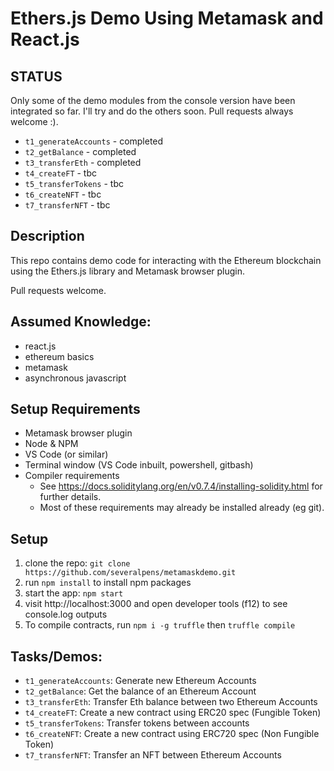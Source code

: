# Ethers.js Demo Using Metamask and React.js

## STATUS
Only some of the demo modules from the console version have been integrated so far. I'll try and do the others soon. Pull requests always welcome :).
- `t1_generateAccounts` - completed
- `t2_getBalance` - completed
- `t3_transferEth` - completed
- `t4_createFT` - tbc
- `t5_transferTokens` - tbc
- `t6_createNFT` - tbc
- `t7_transferNFT` - tbc

## Description
This repo contains demo code for interacting with the Ethereum blockchain using the Ethers.js library and Metamask browser plugin.

Pull requests welcome.

## Assumed Knowledge:
- react.js
- ethereum basics
- metamask
- asynchronous javascript

## Setup Requirements
- Metamask browser plugin
- Node & NPM
- VS Code (or similar)
- Terminal window (VS Code inbuilt, powershell, gitbash)
- Compiler requirements
  - See https://docs.soliditylang.org/en/v0.7.4/installing-solidity.html for further details.
  - Most of these requirements may already be installed already (eg git).

## Setup
1. clone the repo: `git clone https://github.com/severalpens/metamaskdemo.git`
1. run `npm install` to install npm packages
1. start the app: `npm start`
1. visit http://localhost:3000 and open developer tools (f12) to see console.log outputs
1. To compile contracts, run `npm i -g truffle` then `truffle compile`


## Tasks/Demos:
- `t1_generateAccounts`: Generate  new Ethereum Accounts
- `t2_getBalance`: Get the balance of an Ethereum Account
- `t3_transferEth`: Transfer Eth balance between two Ethereum Accounts
- `t4_createFT`: Create a new contract using ERC20 spec (Fungible Token)
- `t5_transferTokens`: Transfer tokens between accounts
- `t6_createNFT`: Create a new contract using ERC720 spec (Non Fungible Token)
- `t7_transferNFT`: Transfer an NFT between Ethereum Accounts


